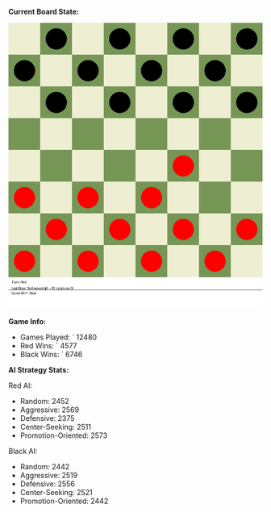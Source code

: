 
**Current Board State:**  
<!-- START_GIF -->
![Checkers Game](./checkers_game.gif)
<!-- END_GIF -->

**Game Info:**  
- Games Played: `<!-- GAMES_PLAYED --> 12480
- Red Wins: `<!-- RED_WINS --> 4577
- Black Wins: `<!-- BLACK_WINS --> 6746

<!-- AI_STATS -->
**AI Strategy Stats:**

Red AI:
- Random: 2452
- Aggressive: 2569
- Defensive: 2375
- Center-Seeking: 2511
- Promotion-Oriented: 2573

Black AI:
- Random: 2442
- Aggressive: 2519
- Defensive: 2556
- Center-Seeking: 2521
- Promotion-Oriented: 2442
